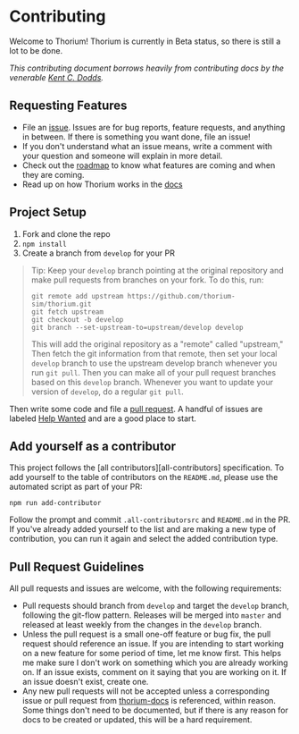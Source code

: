 # Contributing

Welcome to Thorium! Thorium is currently in Beta status, so there is still a lot
to be done.

_This contributing document borrows heavily from contributing docs by the
venerable [Kent C. Dodds](https://github.com/kentcdodds)._

## Requesting Features

- File an [issue](https://github.com/Thorium-Sim/thorium/issues). Issues are for
  bug reports, feature requests, and anything in between. If there is something
  you want done, file an issue!
- If you don't understand what an issue means, write a comment with your
  question and someone will explain in more detail.
- Check out the [roadmap](https://github.com/Thorium-Sim/thorium/projects/2) to
  know what features are coming and when they are coming.
- Read up on how Thorium works in the [docs](https://thoriumsim.com)

## Project Setup

1.  Fork and clone the repo
2.  `npm install`
3.  Create a branch from `develop` for your PR

> Tip: Keep your `develop` branch pointing at the original repository and make
> pull requests from branches on your fork. To do this, run:
>
> ```
> git remote add upstream https://github.com/thorium-sim/thorium.git
> git fetch upstream
> git checkout -b develop
> git branch --set-upstream-to=upstream/develop develop
> ```
>
> This will add the original repository as a "remote" called "upstream," Then
> fetch the git information from that remote, then set your local `develop`
> branch to use the upstream develop branch whenever you run `git pull`. Then
> you can make all of your pull request branches based on this `develop` branch.
> Whenever you want to update your version of `develop`, do a regular
> `git pull`.

Then write some code and file a
[pull request](https://github.com/Thorium-Sim/thorium/pulls). A handful of
issues are labeled
[Help Wanted](https://github.com/Thorium-Sim/thorium/issues?q=is%3Aissue+is%3Aopen+label%3A%22help+wanted%22)
and are a good place to start.

## Add yourself as a contributor

This project follows the [all contributors][all-contributors] specification. To
add yourself to the table of contributors on the `README.md`, please use the
automated script as part of your PR:

```console
npm run add-contributor
```

Follow the prompt and commit `.all-contributorsrc` and `README.md` in the PR. If
you've already added yourself to the list and are making a new type of
contribution, you can run it again and select the added contribution type.

## Pull Request Guidelines

All pull requests and issues are welcome, with the following requirements:

- Pull requests should branch from `develop` and target the `develop` branch,
  following the git-flow pattern. Releases will be merged into `master` and
  released at least weekly from the changes in the `develop` branch.
- Unless the pull request is a small one-off feature or bug fix, the pull
  request should reference an issue. If you are intending to start working on a
  new feature for some period of time, let me know first. This helps me make
  sure I don't work on something which you are already working on. If an issue
  exists, comment on it saying that you are working on it. If an issue doesn't
  exist, create one.
- Any new pull requests will not be accepted unless a corresponding issue or
  pull request from [thorium-docs](https://github.com/Thorium-Sim/thorium-docs)
  is referenced, within reason. Some things don't need to be documented, but if
  there is any reason for docs to be created or updated, this will be a hard
  requirement.
